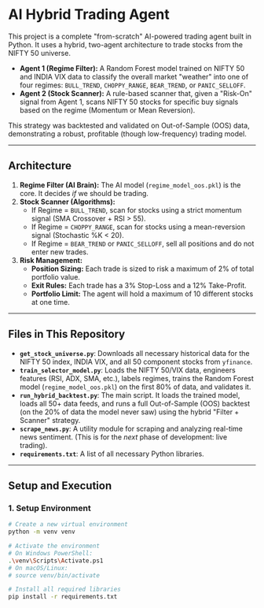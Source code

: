 # AI Hybrid Trading Agent

This project is a complete "from-scratch" AI-powered trading agent built in Python. It uses a hybrid, two-agent architecture to trade stocks from the NIFTY 50 universe.

-   **Agent 1 (Regime Filter):** A Random Forest model trained on NIFTY 50 and INDIA VIX data to classify the overall market "weather" into one of four regimes: `BULL_TREND`, `CHOPPY_RANGE`, `BEAR_TREND`, or `PANIC_SELLOFF`.
-   **Agent 2 (Stock Scanner):** A rule-based scanner that, given a "Risk-On" signal from Agent 1, scans NIFTY 50 stocks for specific buy signals based on the regime (Momentum or Mean Reversion).

This strategy was backtested and validated on Out-of-Sample (OOS) data, demonstrating a robust, profitable (though low-frequency) trading model.

---

## Architecture

1.  **Regime Filter (AI Brain):** The AI model (`regime_model_oos.pkl`) is the core. It decides *if* we should be trading.
2.  **Stock Scanner (Algorithms):**
    * If Regime = `BULL_TREND`, scan for stocks using a strict momentum signal (SMA Crossover + RSI > 55).
    * If Regime = `CHOPPY_RANGE`, scan for stocks using a mean-reversion signal (Stochastic %K < 20).
    * If Regime = `BEAR_TREND` or `PANIC_SELLOFF`, sell all positions and do not enter new trades.
3.  **Risk Management:**
    * **Position Sizing:** Each trade is sized to risk a maximum of 2% of total portfolio value.
    * **Exit Rules:** Each trade has a 3% Stop-Loss and a 12% Take-Profit.
    * **Portfolio Limit:** The agent will hold a maximum of 10 different stocks at one time.

---

## Files in This Repository

* **`get_stock_universe.py`**: Downloads all necessary historical data for the NIFTY 50 index, INDIA VIX, and all 50 component stocks from `yfinance`.
* **`train_selector_model.py`**: Loads the NIFTY 50/VIX data, engineers features (RSI, ADX, SMA, etc.), labels regimes, trains the Random Forest model (`regime_model_oos.pkl`) on the first 80% of data, and validates it.
* **`run_hybrid_backtest.py`**: The main script. It loads the trained model, loads all 50+ data feeds, and runs a full Out-of-Sample (OOS) backtest (on the 20% of data the model never saw) using the hybrid "Filter + Scanner" strategy.
* **`scrape_news.py`**: A utility module for scraping and analyzing real-time news sentiment. (This is for the *next* phase of development: live trading).
* **`requirements.txt`**: A list of all necessary Python libraries.

---

## Setup and Execution

### 1. Setup Environment

```bash
# Create a new virtual environment
python -m venv venv

# Activate the environment
# On Windows PowerShell:
.\venv\Scripts\Activate.ps1
# On macOS/Linux:
# source venv/bin/activate

# Install all required libraries
pip install -r requirements.txt
